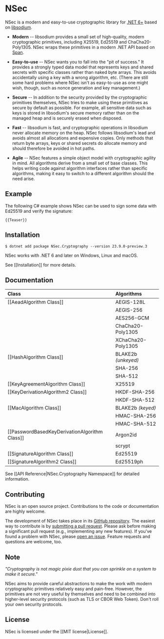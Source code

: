 # NSec

NSec is a modern and easy-to-use cryptographic library for
[.NET 6+](https://dotnet.microsoft.com/) based on
[libsodium](https://libsodium.org/).

* **Modern** -- libsodium provides a small set of high-quality, modern
cryptographic primitives, including X25519, Ed25519 and ChaCha20-Poly1305. NSec
wraps these primitives in a modern .NET API based on [Span<T>](https://docs.microsoft.com/en-us/archive/msdn-magazine/2017/connect/csharp-all-about-span-exploring-a-new-net-mainstay).

* **Easy-to-use** -- NSec wants you to fall into the "pit of success." It
provides a strongly typed data model that represents keys and shared secrets
with specific classes rather than naked byte arrays. This avoids accidentally
using a key with a wrong algorithm, etc. (There are still some hard problems
where NSec isn't as easy-to-use as one might wish, though, such as nonce
generation and key management.)

* **Secure** -- In addition to the security provided by the cryptographic
primitives themselves, NSec tries to make using these primitives as secure by
default as possible. For example, all sensitive data such as keys is stored in
libsodium's secure memory rather than on the managed heap and is securely erased
when disposed.

* **Fast** -- libsodium is fast, and cryptographic operations in libsodium never
allocate memory on the heap. NSec follows libsodium's lead and avoids almost all
allocations and expensive copies. Only methods that return byte arrays, keys or
shared secrets do allocate memory and should therefore be avoided in hot paths.

* **Agile** -- NSec features a simple object model with cryptographic agility in
mind. All algorithms derive from a small set of base classes. This helps writing
code against algorithm interfaces rather than specific algorithms, making it
easy to switch to a different algorithm should the need arise.


## Example

The following C# example shows NSec can be used to sign some data with Ed25519
and verify the signature:

    {{Teaser}}


## Installation

    $ dotnet add package NSec.Cryptography --version 23.9.0-preview.3

NSec works with .NET 6 and later on Windows, Linux and macOS.

See [[Installation]] for more details.


## Documentation

| Class                                           | Algorithms                |
|:----------------------------------------------- |:------------------------- |
| [[AeadAlgorithm Class]]                         | AEGIS-128L                |
|                                                 | AEGIS-256                 |
|                                                 | AES256-GCM                |
|                                                 | ChaCha20-Poly1305         |
|                                                 | XChaCha20-Poly1305        |
| [[HashAlgorithm Class]]                         | BLAKE2b *(unkeyed)*       |
|                                                 | SHA-256                   |
|                                                 | SHA-512                   |
| [[KeyAgreementAlgorithm Class]]                 | X25519                    |
| [[KeyDerivationAlgorithm2 Class]]               | HKDF-SHA-256              |
|                                                 | HKDF-SHA-512              |
| [[MacAlgorithm Class]]                          | BLAKE2b *(keyed)*         |
|                                                 | HMAC-SHA-256              |
|                                                 | HMAC-SHA-512              |
| [[PasswordBasedKeyDerivationAlgorithm Class]]   | Argon2id                  |
|                                                 | scrypt                    |
| [[SignatureAlgorithm Class]]                    | Ed25519                   |
| [[SignatureAlgorithm2 Class]]                   | Ed25519ph                 |

See [[API Reference|NSec.Cryptography Namespace]] for detailed information.


## Contributing

NSec is an open source project.
Contributions to the code or documentation are highly welcome.

The development of NSec takes place in its
[GitHub repository](https://github.com/ektrah/nsec).
The easiest way to contribute is by
[submitting a pull request](https://github.com/ektrah/nsec/pulls).
Please ask before making a significant pull request (e.g., implementing any new
features).
If you've found a problem with NSec, please
[open an issue](https://github.com/ektrah/nsec/issues).
Feature requests and questions are welcome, too.


## Note

*"Cryptography is not magic pixie dust that you can sprinkle on a system to make
it secure."*

NSec aims to provide careful abstractions to make the work with modern
cryptographic primitives relatively easy and pain-free. However, the primitives
are not very useful by themselves and need to be combined into higher-level
security protocols (such as TLS or CBOR Web Token). Don't roll your own security
protocols.


## License

NSec is licensed under the [[MIT license|License]].

